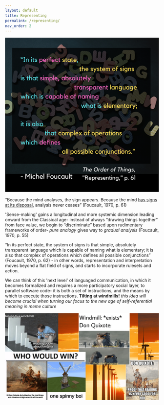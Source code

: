 ```yaml
---
layout: default
title: Representing
permalink: /representing/
nav_order: 2
---
```



![Representing](../graphics/toot_representing_graphic2.png)


“Because the mind analyses, the sign appears. Because the mind [has signs at its disposal](https://en.wikipedia.org/wiki/Signified_and_signifier), analysis never ceases” (Foucault, 1970, p. 61)

'Sense-making' gains a longitudinal and more systemic dimension leading onward from the Classical age- instead of always “drawing things together” from face value, we begin to “discriminate” based upon rudimentary frameworks of order- *pure analogy* gives way to *gradual analysis* (Foucault, 1970, p. 55)

“In its perfect state, the system of signs is that simple, absolutely transparent language which is capable of naming what is elementary; it is also that complex of operations which defines all possible conjunctions” (Foucault, 1970, p. 62) - in other words, representation and interpretation moves beyond a flat field of signs, and starts to incorporate rulesets and action.

We can think of this 'next level' of languaged communication, in which it becomes formalized and requires a more participatory social layer, to parallel software code- it is both a set of instructions, and the means by which to execute those instructions. **Tilting at windmills!**  *this idea will become crucial when turning our focus to the new age of self-referential meaning in meme culture*

![quixote tilting at windmills](../memes/quixotetableau.png)